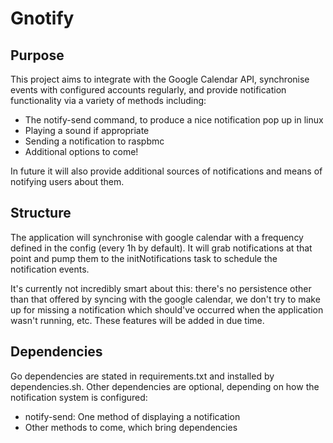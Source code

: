 Gnotify
=======

Purpose
-------
This project aims to integrate with the Google Calendar API, synchronise events
with configured accounts regularly, and provide notification functionality via
a variety of methods including:

  * The notify-send command, to produce a nice notification pop up in linux
  * Playing a sound if appropriate
  * Sending a notification to raspbmc
  * Additional options to come!

In future it will also provide additional sources of notifications and means of
notifying users about them.

Structure
---------
The application will synchronise with google calendar with a frequency defined
in the config (every 1h by default). It will grab notifications at that point
and pump them to the initNotifications task to schedule the notification events.

It's currently not incredibly smart about this: there's no persistence other
than that offered by syncing with the google calendar, we don't try to make up
for missing a notification which should've occurred when the application wasn't
running, etc. These features will be added in due time.

Dependencies
------------
Go dependencies are stated in requirements.txt and installed by dependencies.sh.
Other dependencies are optional, depending on how the notification system is
configured:
  * notify-send: One method of displaying a notification
  * Other methods to come, which bring dependencies
